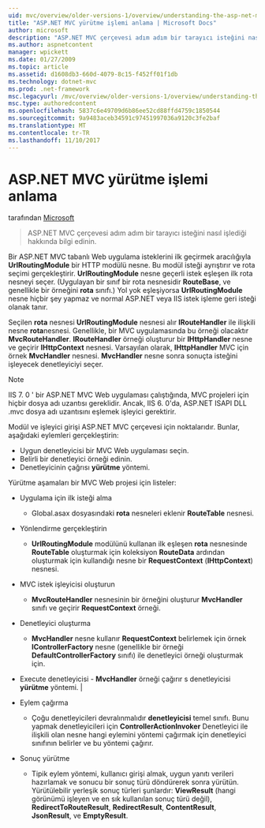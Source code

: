 ```yaml
---
uid: mvc/overview/older-versions-1/overview/understanding-the-asp-net-mvc-execution-process
title: "ASP.NET MVC yürütme işlemi anlama | Microsoft Docs"
author: microsoft
description: "ASP.NET MVC çerçevesi adım adım bir tarayıcı isteğini nasıl işlediği hakkında bilgi edinin."
ms.author: aspnetcontent
manager: wpickett
ms.date: 01/27/2009
ms.topic: article
ms.assetid: d1608db3-660d-4079-8c15-f452ff01f1db
ms.technology: dotnet-mvc
ms.prod: .net-framework
msc.legacyurl: /mvc/overview/older-versions-1/overview/understanding-the-asp-net-mvc-execution-process
msc.type: authoredcontent
ms.openlocfilehash: 5837c6e49709d6b86ee52cd88ffd4759c1850544
ms.sourcegitcommit: 9a9483aceb34591c97451997036a9120c3fe2baf
ms.translationtype: MT
ms.contentlocale: tr-TR
ms.lasthandoff: 11/10/2017
---
```

<a name="understanding-the-aspnet-mvc-execution-process"></a>ASP.NET MVC yürütme işlemi anlama
====================
tarafından [Microsoft](https://github.com/microsoft)

> ASP.NET MVC çerçevesi adım adım bir tarayıcı isteğini nasıl işlediği hakkında bilgi edinin.


Bir ASP.NET MVC tabanlı Web uygulama isteklerini ilk geçirmek aracılığıyla **UrlRoutingModule** bir HTTP modülü nesne. Bu modül isteği ayrıştırır ve rota seçimi gerçekleştirir. **UrlRoutingModule** nesne geçerli istek eşleşen ilk rota nesneyi seçer. (Uygulayan bir sınıf bir rota nesnesidir **RouteBase**, ve genellikle bir örneğini **rota** sınıfı.) Yol yok eşleşiyorsa **UrlRoutingModule** nesne hiçbir şey yapmaz ve normal ASP.NET veya IIS istek işleme geri isteği olanak tanır.

Seçilen **rota** nesnesi **UrlRoutingModule** nesnesi alır **IRouteHandler** ile ilişkili nesne **rota**nesnesi. Genellikle, bir MVC uygulamasında bu örneği olacaktır **MvcRouteHandler**. **IRouteHandler** örneği oluşturur bir **IHttpHandler** nesne ve geçirir **IHttpContext** nesnesi. Varsayılan olarak, **IHttpHandler** MVC için örnek **MvcHandler** nesnesi. **MvcHandler** nesne sonra sonuçta isteğini işleyecek denetleyiciyi seçer.

> [!NOTE]
> IIS 7. 0 ' bir ASP.NET MVC Web uygulaması çalıştığında, MVC projeleri için hiçbir dosya adı uzantısı gereklidir. Ancak, IIS 6. 0'da, ASP.NET ISAPI DLL .mvc dosya adı uzantısını eşlemek işleyici gerektirir.


Modül ve işleyici girişi ASP.NET MVC çerçevesi için noktalarıdır. Bunlar, aşağıdaki eylemleri gerçekleştirin:

- Uygun denetleyicisi bir MVC Web uygulaması seçin.
- Belirli bir denetleyici örneği edinin.
- Denetleyicinin çağrısı **yürütme** yöntemi.

Yürütme aşamaları bir MVC Web projesi için listeler:

- Uygulama için ilk isteği alma 

    - Global.asax dosyasındaki **rota** nesneleri eklenir **RouteTable** nesnesi.
- Yönlendirme gerçekleştirin 

    - **UrlRoutingModule** modülünü kullanan ilk eşleşen **rota** nesnesinde **RouteTable** oluşturmak için koleksiyon **RouteData** ardından oluşturmak için kullandığı nesne bir **RequestContext** (**IHttpContext**) nesnesi.
- MVC istek işleyicisi oluşturun 

    - **MvcRouteHandler** nesnesinin bir örneğini oluşturur **MvcHandler** sınıfı ve geçirir **RequestContext** örneği.
- Denetleyici oluşturma 

    - **MvcHandler** nesne kullanır **RequestContext** belirlemek için örnek **IControllerFactory** nesne (genellikle bir örneği  **DefaultControllerFactory** sınıfı) ile denetleyici örneği oluşturmak için.
- Execute denetleyicisi - **MvcHandler** örneği çağırır s denetleyicisi **yürütme** yöntemi. |
- Eylem çağırma 

    - Çoğu denetleyicileri devralınmalıdır **denetleyicisi** temel sınıfı. Bunu yapmak denetleyicileri için **ControllerActionInvoker** Denetleyici ile ilişkili olan nesne hangi eylemini yöntemi çağırmak için denetleyici sınıfının belirler ve bu yöntemi çağırır.
- Sonuç yürütme 

    - Tipik eylem yöntemi, kullanıcı girişi almak, uygun yanıtı verileri hazırlamak ve sonucu bir sonuç türü döndürerek sonra yürütün. Yürütülebilir yerleşik sonuç türleri şunlardır: **ViewResult** (hangi görünümü işleyen ve en sık kullanılan sonuç türü değil), **RedirectToRouteResult**,  **RedirectResult**, **ContentResult**, **JsonResult**, ve **EmptyResult**.
